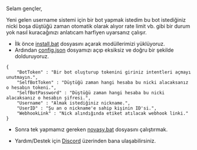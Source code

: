 Selam gençler,

Yeni gelen username sistemi için bir bot yapmak istedim bu bot istediğiniz nicki boşa düştüğü zaman otomatik olarak alıyor rate limit vb. gibi bir durum yok nasıl kuracağınızı anlatıcam harfiyen uyarsanız çalışır.

- İlk önce <a href="https://github.com/novasy/Username-Snipper/blob/master/install.bat" target="_blank">install.bat</a> dosyasını açarak modüllerimizi yüklüyoruz.
- Ardından <a href="https://github.com/novasy/Username-Snipper/blob/master/config.json" target="_blank">config.json</a> dosyamızı açıp eksiksiz ve doğru bir şekilde dolduruyoruz.

```
{
    "BotToken" : "Bir bot oluşturup tokenini giriniz intentleri açmayı unutmayın.",
    "SelfBotToken" : "Düştüğü zaman hangi hesaba bu nicki alacaksanız o hesabın tokeni.",
    "SelfBotPassword" : "Düştüğü zaman hangi hesaba bu nicki alacaksanız o hesabın şifresi.",
    "Username" : "Almak istediğiniz nickname.",
    "UserID" : "Şu an o nickname'e sahip kişinin ID'si.", 
    "WebhookLink" : "Nick alındığında etiket atılacak webhook linki."
}
```

- Sonra tek yapmamız gereken <a href="https://github.com/novasy/Username-Snipper/blob/master/novasy.bat" target="_blank">novasy.bat</a> dosyasını çalıştırmak.

- Yardım/Destek için <a href="https://discord.com/users/729226812776906832" target="_blank">Discord</a> üzerinden bana ulaşabilirsiniz.
